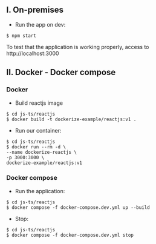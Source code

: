 ## I. On-premises
+ Run the app on dev:
```
$ npm start
```

To test that the application is working properly, access to http://localhost:3000

## II. Docker - Docker compose
### Docker
+ Build reactjs image
```
$ cd js-ts/reactjs
$ docker build -t dockerize-example/reactjs:v1 .
```

+ Run our container:
```
$ cd js-ts/reactjs
$ docker run --rm -d \
--name dockerize-reactjs \
-p 3000:3000 \
dockerize-example/reactjs:v1
```

### Docker compose

+ Run the application:
```
$ cd js-ts/reactjs
$ docker compose -f docker-compose.dev.yml up --build
```

+ Stop:
```
$ cd js-ts/reactjs
$ docker compose -f docker-compose.dev.yml stop
```
